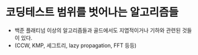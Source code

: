 # 코딩테스트 범위를 벗어나는 알고리즘들

- 백준 플래티넘 이상의 알고리즘들과 골드에서도 지엽적이거나 기하와 관련된 것들이 있다.
-  (CCW, KMP, 세그트리, lazy propagation, FFT 등등)
